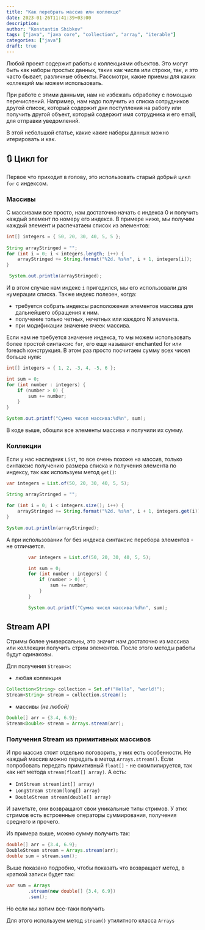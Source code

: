 ```yaml
---
title: "Как перебрать массив или коллекцю"
date: 2023-01-26T11:41:39+03:00
description: 
author: "Konstantin Shibkov"
tags: ["java", "java core", "collection", "array", "iterable"]
categories: ["java"]
draft: true
---
```


Любой проект содержит работы с коллекциями объектов. Это
могут быть как наборы простых данных, таких как числа или строки,
так, и это часто бывает, различные объекты. Рассмотри, какие приемы
для каких коллекций мы можем использовать.

При работе с этими данными, нам не избежать обработку с помощью перечислений.
Например, нам надо получить из списка сотрудников другой список, который содержит
дни  поступления на работу или получить другой объект, который содержит имя сотрудника
и его email, для отправки уведомлений.

В этой небольшой статье, какие какие наборы данных можно итерировать и как.

## 🔃 Цикл for

Первое что приходит в голову, это использовать старый добрый цикл `for` с индексом.

### Массивы

С массивами все просто, нам достаточно начать с индекса 0 и получить каждый элемент
по номеру его индекса. В примере ниже, мы получим каждый элемент и распечатаем список
из элементов:

```java
int[] integers = { 50, 20, 30, 40, 5, 5 };
 
String arrayStringed = "";
for (int i = 0; i < integers.length; i++) {
    arrayStringed += String.format("%2d. %s%n", i + 1, integers[i]);
}

 System.out.println(arrayStringed);
```

И в этом случае нам индекс `i`  пригодился, мы его использовали для нумерации списка.
Также индекс полезен, когда:

- требуется собрать индексы расположения элементов массива для дальнейшего обращения к ним.
- получение только четных, нечетных или каждого N элемента.
- при модификации значение ячеек массива.

Если нам не требуется значение индекса, то мы можем использовать более простой синтаксис
`for`, его еще называют enchanted for или foreach конструкция. В этом раз просто
посчитаем сумму всех чисел больше нуля:

```java
int[] integers = { 1, 2, -3, 4, -5, 6 };

int sum = 0;
for (int number : integers) {
    if (number > 0) {
        sum += number;
    }
}

System.out.printf("Сумма чисел массива:%d%n", sum);
```

В коде выше, обошли все элементы массива и получили их сумму.

### Коллекции

Если у нас наследник `List`, то все очень похоже на массив, только синтаксис
получению размера списка и получения элемента по индексу, так как используем метод `get()`:

```java
var integers = List.of(50, 20, 30, 40, 5, 5);

String arrayStringed = "";

for (int i = 0; i < integers.size(); i++) {
    arrayStringed += String.format("%2d. %s%n", i + 1, integers.get(i));
}

System.out.println(arrayStringed);
```

А при использовании for без индекса синтаксис перебора элементов - не отличается.

```java
        var integers = List.of(50, 20, 30, 40, 5, 5);

        int sum = 0;
        for (int number : integers) {
            if (number > 0) {
                sum += number;
            }
        }

        System.out.printf("Сумма чисел массива:%d%n", sum);
```

## Stream API

Стримы более универсальны, это значит нам достаточно из массива или коллекции получить стрим элементов.
После этого методы работы будут одинаковы.

Для получения `Stream<>`:

- любая коллекция

```java
Collection<String> collection = Set.of("Hello", "world!");
Stream<String> stream = collection.stream();
```

- массивы *(не любой)*

```java
Double[] arr = {3.4, 6.9};
Stream<Double> stream = Arrays.stream(arr); 
```

### Получения Stream из примитивных массивов

И про массив стоит отдельно поговорить, у них есть особенности. Не каждый массив
можно передать в метод `Arrays.stream()`. Если попробовать передать примитивный
`float[]` - не скомпилируется, так как нет метода `stream(float[] array)`. А есть:

- `IntStream stream(int[] array)`
- `LongStream stream(long[] array)`
- `DoubleStream stream(double[] array)`

И заметьте, они возвращают свои уникальные типы стримов. У этих стримов есть
встроенные операторы суммирования, получения среднего и прочего.

Из примера выше, можно сумму получить так:

```java
double[] arr = {3.4, 6.9};
DoubleStream stream = Arrays.stream(arr);
double sum = stream.sum();
```

Выше показано подробно, чтобы показать что возвращает метод, в краткой записи будет так:

```java
var sum = Arrays
        .stream(new double[] {3.4, 6.9})
        .sum();
```




Но если мы хотим
все-таки получить 





Для этого используем метод `stream()` утилитного класса `Arrays`
